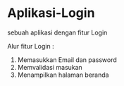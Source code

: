  # Aplikasi-Login
sebuah aplikasi dengan fitur Login

Alur fitur Login :
1. Memasukkan Email dan password
2. Memvalidasi masukan
3. Menampilkan halaman beranda
